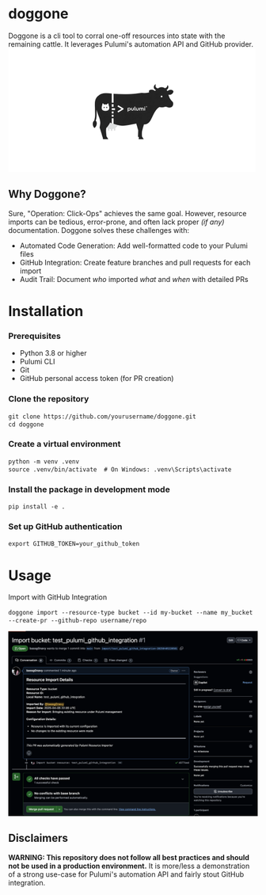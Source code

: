 # doggone
Doggone is a cli tool to corral one-off resources into state with the remaining cattle. It leverages Pulumi's automation API and GitHub provider. 
![](/images/doggone_rectangle.png)

## Why Doggone?
Sure, "Operation: Click-Ops" achieves the same goal. However, resource imports can be tedious, error-prone, and often lack proper _(if any)_ documentation. Doggone solves these challenges with:
+ Automated Code Generation: Add well-formatted code to your Pulumi files
+ GitHub Integration: Create feature branches and pull requests for each import
+ Audit Trail: Document _who_ imported _what_ and _when_ with detailed PRs


# Installation
### Prerequisites
+ Python 3.8 or higher
+ Pulumi CLI
+ Git
+ GitHub personal access token (for PR creation)

### Clone the repository
```
git clone https://github.com/yourusername/doggone.git
cd doggone
```

### Create a virtual environment
```
python -m venv .venv
source .venv/bin/activate  # On Windows: .venv\Scripts\activate
```

### Install the package in development mode
```
pip install -e .
```

### Set up GitHub authentication
```
export GITHUB_TOKEN=your_github_token
```


# Usage
Import with GitHub Integration
```
doggone import --resource-type bucket --id my-bucket --name my_bucket --create-pr --github-repo username/repo
```

![PR Created w/ Template](/images/pr_creation.png)

## Disclaimers
**WARNING: This repository does not follow all best practices and should not be used in a production environment.** It is more/less a demonstration of a strong use-case for Pulumi's automation API and fairly stout GitHub integration.
